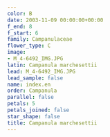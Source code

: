 ```yaml
---
color: B
date: 2003-11-09 00:00:00+00:00
f_end: 8
f_start: 6
family: Campanulaceae
flower_type: C
image:
- M_4-6492_IMG.JPG
latin: Campanula marchesettii
lead: M_4-6492_IMG.JPG
lead_sample: false
name: index.en
order: Campanula
parallel: false
petals: 5
petals_joined: false
star_shape: false
title: Campanula marchesettii
---
```

